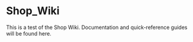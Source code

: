 # Shop_Wiki

This is a test of the Shop Wiki. Documentation and quick-reference guides will be found here.
